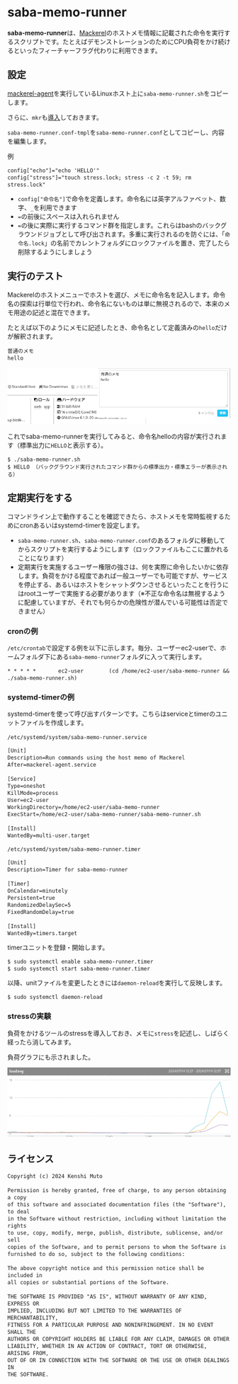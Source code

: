 # saba-memo-runner

**saba-memo-runner**は、[Mackerel](https://ja.mackerel.io)のホストメモ情報に記載された命令を実行するスクリプトです。たとえばデモンストレーションのためにCPU負荷をかけ続けるといったフィーチャーフラグ代わりに利用できます。

## 設定

[mackerel-agent](https://mackerel.io/ja/docs/entry/howto/install-agent)を実行しているLinuxホスト上に`saba-memo-runner.sh`をコピーします。

さらに、`mkr`も[導入](https://mackerel.io/ja/docs/entry/advanced/cli)しておきます。

`saba-memo-runner.conf-tmpl`を`saba-memo-runner.conf`としてコピーし、内容を編集します。

例
```
config["echo"]="echo 'HELLO'"
config["stress"]="touch stress.lock; stress -c 2 -t 59; rm stress.lock"
```

- `config["命令名"]`で命令を定義します。命令名には英字アルファベット、数字、`_`を利用できます
- `=`の前後にスペースは入れられません
- `=`の後に実際に実行するコマンド群を指定します。これらはbashのバックグラウンドジョブとして呼び出されます。多重に実行されるのを防ぐには、「`命令名.lock`」の名前でカレントフォルダにロックファイルを置き、完了したら削除するようにしましょう

## 実行のテスト

Mackerelのホストメニューでホストを選び、メモに命令名を記入します。命令名の探索は行単位で行われ、命令名にないものは単に無視されるので、本来のメモ用途の記述と混在できます。

たとえば以下のようにメモに記述したとき、命令名として定義済みの`hello`だけが解釈されます。
```
普通のメモ
hello
```

![](./images/memo1.png)

これでsaba-memo-runnerを実行してみると、命令名helloの内容が実行されます（標準出力に`HELLO`と表示する）。

```
$ ./saba-memo-runner.sh
$ HELLO （バックグラウンド実行されたコマンド群からの標準出力・標準エラーが表示される）
```

## 定期実行をする

コマンドライン上で動作することを確認できたら、ホストメモを常時監視するためにcronあるいはsystemd-timerを設定します。

- `saba-memo-runner.sh`、`saba-memo-runner.conf`のあるフォルダに移動してからスクリプトを実行するようにします（ロックファイルもここに置かれることになります）
- 定期実行を実施するユーザー権限の強さは、何を実際に命令したいかに依存します。負荷をかける程度であれば一般ユーザーでも可能ですが、サービスを停止する、あるいはホストをシャットダウンさせるといったことを行うにはrootユーザーで実施する必要があります（※不正な命令名は無視するように配慮していますが、それでも何らかの危険性が潜んでいる可能性は否定できません）

### cronの例
`/etc/crontab`で設定する例を以下に示します。毎分、ユーザーec2-userで、ホームフォルダ下にある`saba-memo-runner`フォルダに入って実行します。

```
* * * * *       ec2-user        (cd /home/ec2-user/saba-memo-runner && ./saba-memo-runner.sh)
```

### systemd-timerの例

systemd-timerを使って呼び出すパターンです。こちらはserviceとtimerのユニットファイルを作成します。

`/etc/systemd/system/saba-memo-runner.service`
```
[Unit]
Description=Run commands using the host memo of Mackerel
After=mackerel-agent.service

[Service]
Type=oneshot
KillMode=process
User=ec2-user
WorkingDirectory=/home/ec2-user/saba-memo-runner
ExecStart=/home/ec2-user/saba-memo-runner/saba-memo-runner.sh

[Install]
WantedBy=multi-user.target
```

`/etc/systemd/system/saba-memo-runner.timer`
```
[Unit]
Description=Timer for saba-memo-runner

[Timer]
OnCalendar=minutely
Persistent=true
RandomizedDelaySec=5
FixedRandomDelay=true

[Install]
WantedBy=timers.target
```

timerユニットを登録・開始します。

```
$ sudo systemctl enable saba-memo-runner.timer
$ sudo systemctl start saba-memo-runner.timer
```

以降、unitファイルを変更したときには`daemon-reload`を実行して反映します。

```
$ sudo systemctl daemon-reload
```

### stressの実験

負荷をかけるツールのstressを導入しておき、メモに`stress`を記述し、しばらく経ったら消してみます。

負荷グラフにも示されました。

![](./images/loadavg.png)

## ライセンス
```
Copyright (c) 2024 Kenshi Muto

Permission is hereby granted, free of charge, to any person obtaining a copy
of this software and associated documentation files (the "Software"), to deal
in the Software without restriction, including without limitation the rights
to use, copy, modify, merge, publish, distribute, sublicense, and/or sell
copies of the Software, and to permit persons to whom the Software is
furnished to do so, subject to the following conditions:

The above copyright notice and this permission notice shall be included in
all copies or substantial portions of the Software.

THE SOFTWARE IS PROVIDED "AS IS", WITHOUT WARRANTY OF ANY KIND, EXPRESS OR
IMPLIED, INCLUDING BUT NOT LIMITED TO THE WARRANTIES OF MERCHANTABILITY,
FITNESS FOR A PARTICULAR PURPOSE AND NONINFRINGEMENT. IN NO EVENT SHALL THE
AUTHORS OR COPYRIGHT HOLDERS BE LIABLE FOR ANY CLAIM, DAMAGES OR OTHER
LIABILITY, WHETHER IN AN ACTION OF CONTRACT, TORT OR OTHERWISE, ARISING FROM,
OUT OF OR IN CONNECTION WITH THE SOFTWARE OR THE USE OR OTHER DEALINGS IN
THE SOFTWARE.
```
